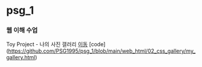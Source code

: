 # psg_1

### 웹 이해 수업
Toy Project - 나의 사진 갤러리 [이동](https://psg1995.github.io/psg_1/web_html/02_css_gallery/my_gallery) [code]
(https://github.com/PSG1995/psg_1/blob/main/web_html/02_css_gallery/my_gallery.html)
